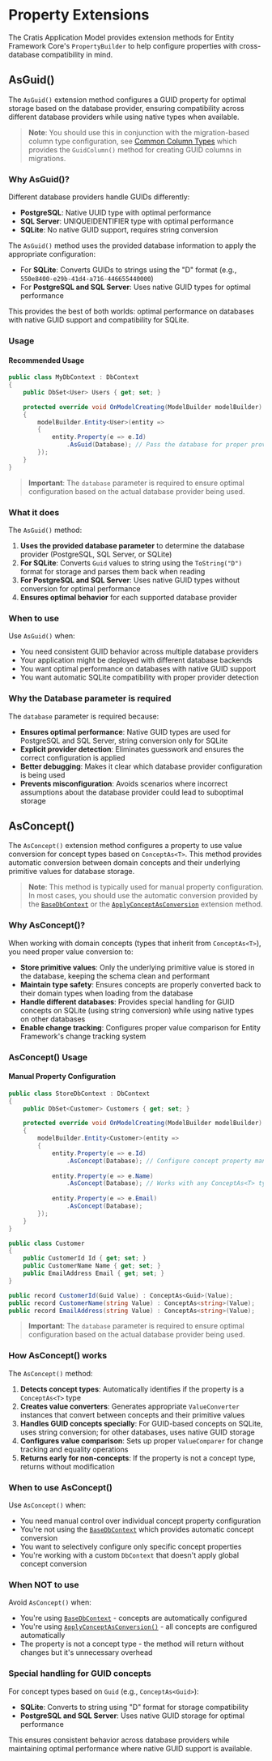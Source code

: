 # Property Extensions

The Cratis Application Model provides extension methods for Entity Framework Core's `PropertyBuilder` to help configure properties with cross-database compatibility in mind.

## AsGuid()

The `AsGuid()` extension method configures a GUID property for optimal storage based on the database provider, ensuring compatibility across different database providers while using native types when available.

> **Note**: You should use this in conjunction with the migration-based column type configuration, see [Common Column Types](./common-column-types.md) which provides the `GuidColumn()` method for creating GUID columns in migrations.

### Why AsGuid()?

Different database providers handle GUIDs differently:

- **PostgreSQL**: Native UUID type with optimal performance
- **SQL Server**: UNIQUEIDENTIFIER type with optimal performance  
- **SQLite**: No native GUID support, requires string conversion

The `AsGuid()` method uses the provided database information to apply the appropriate configuration:

- For **SQLite**: Converts GUIDs to strings using the "D" format (e.g., `550e8400-e29b-41d4-a716-446655440000`)
- For **PostgreSQL and SQL Server**: Uses native GUID types for optimal performance

This provides the best of both worlds: optimal performance on databases with native GUID support and compatibility for SQLite.

### Usage

#### Recommended Usage

```csharp
public class MyDbContext : DbContext
{
    public DbSet<User> Users { get; set; }

    protected override void OnModelCreating(ModelBuilder modelBuilder)
    {
        modelBuilder.Entity<User>(entity =>
        {
            entity.Property(e => e.Id)
                .AsGuid(Database); // Pass the database for proper provider detection
        });
    }
}
```

> **Important**: The `database` parameter is required to ensure optimal configuration based on the actual database provider being used.

### What it does

The `AsGuid()` method:

1. **Uses the provided database parameter** to determine the database provider (PostgreSQL, SQL Server, or SQLite)
2. **For SQLite**: Converts `Guid` values to string using the `ToString("D")` format for storage and parses them back when reading
3. **For PostgreSQL and SQL Server**: Uses native GUID types without conversion for optimal performance
4. **Ensures optimal behavior** for each supported database provider

### When to use

Use `AsGuid()` when:

- You need consistent GUID behavior across multiple database providers
- Your application might be deployed with different database backends
- You want optimal performance on databases with native GUID support
- You want automatic SQLite compatibility with proper provider detection

### Why the Database parameter is required

The `database` parameter is required because:

- **Ensures optimal performance**: Native GUID types are used for PostgreSQL and SQL Server, string conversion only for SQLite
- **Explicit provider detection**: Eliminates guesswork and ensures the correct configuration is applied
- **Better debugging**: Makes it clear which database provider configuration is being used
- **Prevents misconfiguration**: Avoids scenarios where incorrect assumptions about the database provider could lead to suboptimal storage

## AsConcept()

The `AsConcept()` extension method configures a property to use value conversion for concept types based on `ConceptAs<T>`. This method provides automatic conversion between domain concepts and their underlying primitive values for database storage.

> **Note**: This method is typically used for manual property configuration. In most cases, you should use the automatic conversion provided by the [`BaseDbContext`](./base-db-context.md) or the [`ApplyConceptAsConversion`](./concept-as-conversion.md) extension method.

### Why AsConcept()?

When working with domain concepts (types that inherit from `ConceptAs<T>`), you need proper value conversion to:

- **Store primitive values**: Only the underlying primitive value is stored in the database, keeping the schema clean and performant
- **Maintain type safety**: Ensures concepts are properly converted back to their domain types when loading from the database
- **Handle different databases**: Provides special handling for GUID concepts on SQLite (using string conversion) while using native types on other databases
- **Enable change tracking**: Configures proper value comparison for Entity Framework's change tracking system

### AsConcept() Usage

#### Manual Property Configuration

```csharp
public class StoreDbContext : DbContext
{
    public DbSet<Customer> Customers { get; set; }

    protected override void OnModelCreating(ModelBuilder modelBuilder)
    {
        modelBuilder.Entity<Customer>(entity =>
        {
            entity.Property(e => e.Id)
                .AsConcept(Database); // Configure concept property manually
            
            entity.Property(e => e.Name)
                .AsConcept(Database); // Works with any ConceptAs<T> type
            
            entity.Property(e => e.Email)
                .AsConcept(Database);
        });
    }
}

public class Customer
{
    public CustomerId Id { get; set; }
    public CustomerName Name { get; set; }
    public EmailAddress Email { get; set; }
}

public record CustomerId(Guid Value) : ConceptAs<Guid>(Value);
public record CustomerName(string Value) : ConceptAs<string>(Value);
public record EmailAddress(string Value) : ConceptAs<string>(Value);
```

> **Important**: The `database` parameter is required to ensure optimal configuration based on the actual database provider being used.

### How AsConcept() works

The `AsConcept()` method:

1. **Detects concept types**: Automatically identifies if the property is a `ConceptAs<T>` type
2. **Creates value converters**: Generates appropriate `ValueConverter` instances that convert between concepts and their primitive values
3. **Handles GUID concepts specially**: For GUID-based concepts on SQLite, uses string conversion; for other databases, uses native GUID storage
4. **Configures value comparison**: Sets up proper `ValueComparer` for change tracking and equality operations
5. **Returns early for non-concepts**: If the property is not a concept type, returns without modification

### When to use AsConcept()

Use `AsConcept()` when:

- You need manual control over individual concept property configuration
- You're not using the [`BaseDbContext`](./base-db-context.md) which provides automatic concept conversion
- You want to selectively configure only specific concept properties
- You're working with a custom `DbContext` that doesn't apply global concept conversion

### When NOT to use

Avoid `AsConcept()` when:

- You're using [`BaseDbContext`](./base-db-context.md) - concepts are automatically configured
- You're using [`ApplyConceptAsConversion()`](./concept-as-conversion.md) - all concepts are configured automatically
- The property is not a concept type - the method will return without changes but it's unnecessary overhead

### Special handling for GUID concepts

For concept types based on `Guid` (e.g., `ConceptAs<Guid>`):

- **SQLite**: Converts to string using "D" format for storage compatibility
- **PostgreSQL and SQL Server**: Uses native GUID storage for optimal performance

This ensures consistent behavior across database providers while maintaining optimal performance where native GUID support is available.
